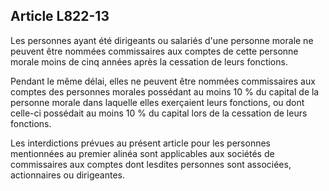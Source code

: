 Article L822-13
----
Les personnes ayant été dirigeants ou salariés d'une personne morale ne peuvent
être nommées commissaires aux comptes de cette personne morale moins de cinq
années après la cessation de leurs fonctions.

Pendant le même délai, elles ne peuvent être nommées commissaires aux comptes
des personnes morales possédant au moins 10 % du capital de la personne morale
dans laquelle elles exerçaient leurs fonctions, ou dont celle-ci possédait au
moins 10 % du capital lors de la cessation de leurs fonctions.

Les interdictions prévues au présent article pour les personnes mentionnées au
premier alinéa sont applicables aux sociétés de commissaires aux comptes dont
lesdites personnes sont associées, actionnaires ou dirigeantes.
